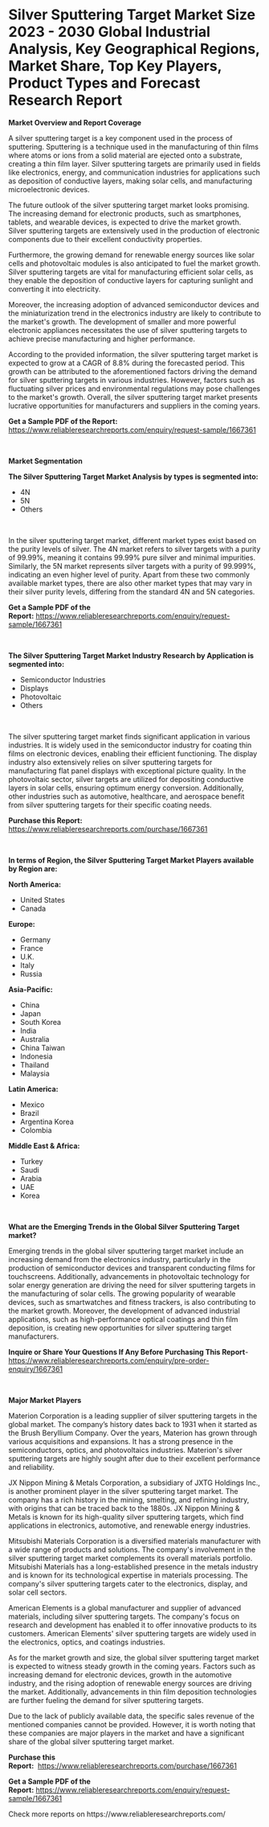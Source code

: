 <p><h1>Silver Sputtering Target Market Size 2023 - 2030 Global Industrial Analysis, Key Geographical Regions, Market Share, Top Key Players, Product Types and Forecast Research Report</h1></p><p><strong>Market Overview and Report Coverage</strong></p>
<p><p>A silver sputtering target is a key component used in the process of sputtering. Sputtering is a technique used in the manufacturing of thin films where atoms or ions from a solid material are ejected onto a substrate, creating a thin film layer. Silver sputtering targets are primarily used in fields like electronics, energy, and communication industries for applications such as deposition of conductive layers, making solar cells, and manufacturing microelectronic devices.</p><p>The future outlook of the silver sputtering target market looks promising. The increasing demand for electronic products, such as smartphones, tablets, and wearable devices, is expected to drive the market growth. Silver sputtering targets are extensively used in the production of electronic components due to their excellent conductivity properties.</p><p>Furthermore, the growing demand for renewable energy sources like solar cells and photovoltaic modules is also anticipated to fuel the market growth. Silver sputtering targets are vital for manufacturing efficient solar cells, as they enable the deposition of conductive layers for capturing sunlight and converting it into electricity.</p><p>Moreover, the increasing adoption of advanced semiconductor devices and the miniaturization trend in the electronics industry are likely to contribute to the market's growth. The development of smaller and more powerful electronic appliances necessitates the use of silver sputtering targets to achieve precise manufacturing and higher performance.</p><p>According to the provided information, the silver sputtering target market is expected to grow at a CAGR of 8.8% during the forecasted period. This growth can be attributed to the aforementioned factors driving the demand for silver sputtering targets in various industries. However, factors such as fluctuating silver prices and environmental regulations may pose challenges to the market's growth. Overall, the silver sputtering target market presents lucrative opportunities for manufacturers and suppliers in the coming years.</p></p>
<p><strong>Get a Sample PDF of the Report:</strong> <a href="https://www.reliableresearchreports.com/enquiry/request-sample/1667361">https://www.reliableresearchreports.com/enquiry/request-sample/1667361</a></p>
<p>&nbsp;</p>
<p><strong>Market Segmentation</strong></p>
<p><strong>The Silver Sputtering Target Market Analysis by types is segmented into:</strong></p>
<p><ul><li>4N</li><li>5N</li><li>Others</li></ul></p>
<p>&nbsp;</p>
<p><p>In the silver sputtering target market, different market types exist based on the purity levels of silver. The 4N market refers to silver targets with a purity of 99.99%, meaning it contains 99.99% pure silver and minimal impurities. Similarly, the 5N market represents silver targets with a purity of 99.999%, indicating an even higher level of purity. Apart from these two commonly available market types, there are also other market types that may vary in their silver purity levels, differing from the standard 4N and 5N categories.</p></p>
<p><strong>Get a Sample PDF of the Report:</strong>&nbsp;<a href="https://www.reliableresearchreports.com/enquiry/request-sample/1667361">https://www.reliableresearchreports.com/enquiry/request-sample/1667361</a></p>
<p>&nbsp;</p>
<p><strong>The Silver Sputtering Target Market Industry Research by Application is segmented into:</strong></p>
<p><ul><li>Semiconductor Industries</li><li>Displays</li><li>Photovoltaic</li><li>Others</li></ul></p>
<p>&nbsp;</p>
<p><p>The silver sputtering target market finds significant application in various industries. It is widely used in the semiconductor industry for coating thin films on electronic devices, enabling their efficient functioning. The display industry also extensively relies on silver sputtering targets for manufacturing flat panel displays with exceptional picture quality. In the photovoltaic sector, silver targets are utilized for depositing conductive layers in solar cells, ensuring optimum energy conversion. Additionally, other industries such as automotive, healthcare, and aerospace benefit from silver sputtering targets for their specific coating needs.</p></p>
<p><strong>Purchase this Report:</strong>&nbsp; <a href="https://www.reliableresearchreports.com/purchase/1667361">https://www.reliableresearchreports.com/purchase/1667361</a></p>
<p>&nbsp;</p>
<p><strong>In terms of Region, the Silver Sputtering Target Market Players available by Region are:</strong></p>
<p>
    <p> <strong> North America: </strong>
        <ul>
            <li>United States</li>
            <li>Canada</li>
        </ul>
        </p> 
    <p> <strong> Europe: </strong>
        <ul>
            <li>Germany</li>
            <li>France</li>
            <li>U.K.</li>
            <li>Italy</li>
            <li>Russia</li>
        </ul>
        </p> 
    <p> <strong> Asia-Pacific: </strong>
        <ul>
            <li>China</li>
            <li>Japan</li>
            <li>South Korea</li>
            <li>India</li>
            <li>Australia</li>
            <li>China Taiwan</li>
            <li>Indonesia</li>
            <li>Thailand</li>
            <li>Malaysia</li>
        </ul>
        </p> 
    <p> <strong> Latin America: </strong>
        <ul>
            <li>Mexico</li>
            <li>Brazil</li>
            <li>Argentina Korea</li>
            <li>Colombia</li>
        </ul>
        </p> 
    <p> <strong> Middle East & Africa: </strong>
        <ul>
            <li>Turkey</li>
            <li>Saudi</li>
            <li>Arabia</li>
            <li>UAE</li>
            <li>Korea</li>
        </ul>
    </p>
    </p>
<p>&nbsp;</p>
<p><strong>What are the Emerging Trends in the Global Silver Sputtering Target market?</strong></p>
<p><p>Emerging trends in the global silver sputtering target market include an increasing demand from the electronics industry, particularly in the production of semiconductor devices and transparent conducting films for touchscreens. Additionally, advancements in photovoltaic technology for solar energy generation are driving the need for silver sputtering targets in the manufacturing of solar cells. The growing popularity of wearable devices, such as smartwatches and fitness trackers, is also contributing to the market growth. Moreover, the development of advanced industrial applications, such as high-performance optical coatings and thin film deposition, is creating new opportunities for silver sputtering target manufacturers.</p></p>
<p><strong>Inquire or Share Your Questions If Any Before Purchasing This Report</strong>- <a href="https://www.reliableresearchreports.com/enquiry/pre-order-enquiry/1667361">https://www.reliableresearchreports.com/enquiry/pre-order-enquiry/1667361</a></p>
<p>&nbsp;</p>
<p><strong>Major Market Players</strong></p>
<p><p>Materion Corporation is a leading supplier of silver sputtering targets in the global market. The company’s history dates back to 1931 when it started as the Brush Beryllium Company. Over the years, Materion has grown through various acquisitions and expansions. It has a strong presence in the semiconductors, optics, and photovoltaics industries. Materion's silver sputtering targets are highly sought after due to their excellent performance and reliability.</p><p>JX Nippon Mining & Metals Corporation, a subsidiary of JXTG Holdings Inc., is another prominent player in the silver sputtering target market. The company has a rich history in the mining, smelting, and refining industry, with origins that can be traced back to the 1880s. JX Nippon Mining & Metals is known for its high-quality silver sputtering targets, which find applications in electronics, automotive, and renewable energy industries.</p><p>Mitsubishi Materials Corporation is a diversified materials manufacturer with a wide range of products and solutions. The company's involvement in the silver sputtering target market complements its overall materials portfolio. Mitsubishi Materials has a long-established presence in the metals industry and is known for its technological expertise in materials processing. The company's silver sputtering targets cater to the electronics, display, and solar cell sectors.</p><p>American Elements is a global manufacturer and supplier of advanced materials, including silver sputtering targets. The company's focus on research and development has enabled it to offer innovative products to its customers. American Elements' silver sputtering targets are widely used in the electronics, optics, and coatings industries.</p><p>As for the market growth and size, the global silver sputtering target market is expected to witness steady growth in the coming years. Factors such as increasing demand for electronic devices, growth in the automotive industry, and the rising adoption of renewable energy sources are driving the market. Additionally, advancements in thin film deposition technologies are further fueling the demand for silver sputtering targets.</p><p>Due to the lack of publicly available data, the specific sales revenue of the mentioned companies cannot be provided. However, it is worth noting that these companies are major players in the market and have a significant share of the global silver sputtering target market.</p></p>
<p><strong>Purchase this Report:</strong>&nbsp;&nbsp;<a href="https://www.reliableresearchreports.com/purchase/1667361">https://www.reliableresearchreports.com/purchase/1667361</a></p>
<p></p>
<p><strong>Get a Sample PDF of the Report:</strong>&nbsp;<a href="https://www.reliableresearchreports.com/enquiry/request-sample/1667361">https://www.reliableresearchreports.com/enquiry/request-sample/1667361</a></p>
<p>Check more reports on https://www.reliableresearchreports.com/</p>